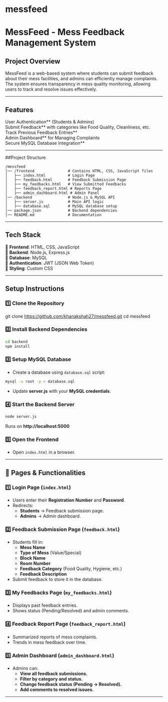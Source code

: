 # messfeed
# MessFeed - Mess Feedback Management System

## Project Overview
MessFeed is a web-based system where students can submit feedback about their mess facilities, and admins can efficiently manage complaints. The system ensures transparency in mess quality monitoring, allowing users to track and resolve issues effectively.

---

## Features
User Authentication** (Students & Admins)  
Submit Feedback** with categories like Food Quality, Cleanliness, etc.  
Track Previous Feedback Entries**  
Admin Dashboard** for Managing Complaints  
Secure MySQL Database Integration**  

---

##Project Structure

```
/messfeed
│── /frontend               # Contains HTML, CSS, JavaScript files
│   ├── index.html          # Login Page
│   ├── feedback.html       # Feedback Submission Page
│   ├── my_feedbacks.html   # View Submitted Feedbacks
│   ├── feedback_report.html # Reports Page
│   ├── admin_dashboard.html # Admin Panel
│── /backend                # Node.js & MySQL API
│   ├── server.js           # Main API logic
│   ├── database.sql        # MySQL database setup
│── package.json            # Backend dependencies
│── README.md               # Documentation
```

---

##  Tech Stack
🔹 **Frontend**: HTML, CSS, JavaScript  
🔹 **Backend**: Node.js, Express.js  
🔹 **Database**: MySQL  
🔹 **Authentication**: JWT (JSON Web Token)  
🔹 **Styling**: Custom CSS  

---

## Setup Instructions

### **1️⃣ Clone the Repository**

git clone https://github.com/khanakshah27/messfeed.git
cd messfeed


### **2️⃣ Install Backend Dependencies**
```sh
cd backend
npm install
```

### **3️⃣ Setup MySQL Database**
- Create a database using `database.sql` script:
```sh
mysql -u root -p < database.sql
```
- Update **server.js** with your **MySQL credentials**.

### **4️⃣ Start the Backend Server**
```sh
node server.js
```
Runs on **http://localhost:5000**

### **5️⃣ Open the Frontend**
- Open `index.html` in a browser.

---

## 📌 Pages & Functionalities

### **1️⃣ Login Page (`index.html`)**
- Users enter their **Registration Number** and **Password**.
- Redirects:
  - **Students** → Feedback submission page.
  - **Admins** → Admin dashboard.

### **2️⃣ Feedback Submission Page (`feedback.html`)**
- Students fill in:
  - **Mess Name**
  - **Type of Mess** (Value/Special)
  - **Block Name**
  - **Room Number**
  - **Feedback Category** (Food Quality, Hygiene, etc.)
  - **Feedback Description**
- Submit feedback to store it in the database.

### **3️⃣ My Feedbacks Page (`my_feedbacks.html`)**
- Displays past feedback entries.
- Shows status (Pending/Resolved) and admin comments.

### **4️⃣ Feedback Report Page (`feedback_report.html`)**
- Summarized reports of mess complaints.
- Trends in mess feedback over time.

### **5️⃣ Admin Dashboard (`admin_dashboard.html`)**
- Admins can:
  - **View all feedback submissions.**
  - **Filter by category and status.**
  - **Change feedback status (Pending → Resolved).**
  - **Add comments to resolved issues.**

---
